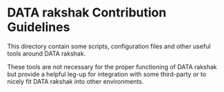 # DATA rakshak Contribution Guidelines

This directory contain some scripts, configuration files and other useful tools around DATA rakshak.

These tools are not necessary for the proper functioning of DATA rakshak but provide a helpful leg-up for integration with some third-party or to nicely fit DATA rakshak into other environments.
